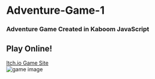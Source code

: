 # Adventure-Game-1


<h3>
Adventure Game Created in Kaboom JavaScript
</h3>

<h2>Play Online!</h2>
<a href="https://groeneveld.itch.io/" target="_blank" rel="noopener noreferrer">Itch.io Game Site</a>
<br>
<img src="url" alt="game image">
  </body>
